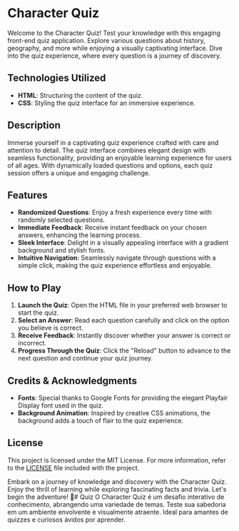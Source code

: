# Character Quiz

Welcome to the Character Quiz! Test your knowledge with this engaging front-end quiz application. Explore various questions about history, geography, and more while enjoying a visually captivating interface. Dive into the quiz experience, where every question is a journey of discovery.

## Technologies Utilized
- **HTML**: Structuring the content of the quiz.
- **CSS**: Styling the quiz interface for an immersive experience.

## Description
Immerse yourself in a captivating quiz experience crafted with care and attention to detail. The quiz interface combines elegant design with seamless functionality, providing an enjoyable learning experience for users of all ages. With dynamically loaded questions and options, each quiz session offers a unique and engaging challenge.

## Features
- **Randomized Questions**: Enjoy a fresh experience every time with randomly selected questions.
- **Immediate Feedback**: Receive instant feedback on your chosen answers, enhancing the learning process.
- **Sleek Interface**: Delight in a visually appealing interface with a gradient background and stylish fonts.
- **Intuitive Navigation**: Seamlessly navigate through questions with a simple click, making the quiz experience effortless and enjoyable.

## How to Play
1. **Launch the Quiz**: Open the HTML file in your preferred web browser to start the quiz.
2. **Select an Answer**: Read each question carefully and click on the option you believe is correct.
3. **Receive Feedback**: Instantly discover whether your answer is correct or incorrect.
4. **Progress Through the Quiz**: Click the "Reload" button to advance to the next question and continue your quiz journey.

## Credits & Acknowledgments
- **Fonts**: Special thanks to Google Fonts for providing the elegant Playfair Display font used in the quiz.
- **Background Animation**: Inspired by creative CSS animations, the background adds a touch of flair to the quiz experience.

## License
This project is licensed under the MIT License. For more information, refer to the [LICENSE](LICENSE) file included with the project.

Embark on a journey of knowledge and discovery with the Character Quiz. Enjoy the thrill of learning while exploring fascinating facts and trivia. Let's begin the adventure! 🚀# Quiz
O Character Quiz é um desafio interativo de conhecimento, abrangendo uma variedade de temas. Teste sua sabedoria em um ambiente envolvente e visualmente atraente. Ideal para amantes de quizzes e curiosos ávidos por aprender.
